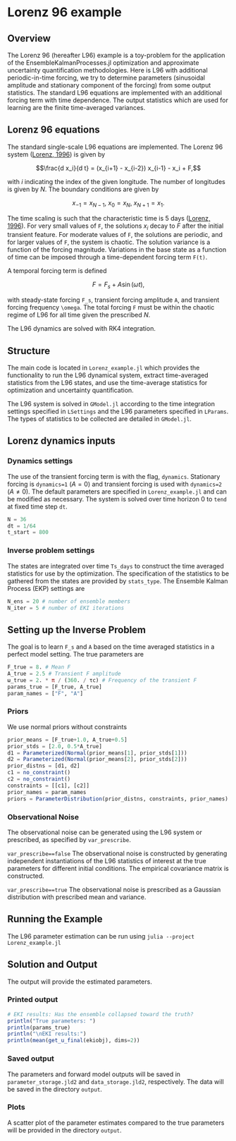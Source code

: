 # Lorenz 96 example

## Overview

The Lorenz 96 (hereafter L96) example is a toy-problem for the application of the EnsembleKalmanProcesses.jl optimization and approximate uncertainty quantification methodologies.
Here is L96 with additional periodic-in-time forcing, we try to determine parameters (sinusoidal amplitude and stationary component of the forcing) from some output statistics.
The standard L96 equations are implemented with an additional forcing term with time dependence.
The output statistics which are used for learning are the finite time-averaged variances.

## Lorenz 96 equations

The standard single-scale L96 equations are implemented.
The Lorenz 96 system ([Lorenz, 1996](http://www.raidl.cz/file/18/lorenz-1996-_predictability_partly_solved.pdf)) is given by 
```math
\frac{d x_i}{d t} = (x_{i+1} - x_{i-2}) x_{i-1} - x_i + F,
```
with $i$ indicating the index of the given longitude. The number of longitudes is given by $N$.
The boundary conditions are given by
```math
x_{-1} = x_{N-1}, \ x_0 = x_N, \ x_{N+1} = x_1.
```
The time scaling is such that the characteristic time is 5 days ([Lorenz, 1996](http://www.raidl.cz/file/18/lorenz-1996-_predictability_partly_solved.pdf)). 
For very small values of ``F``, the solutions $x_i$ decay to $F$ after the initial transient feature.
For moderate values of ``F``, the solutions are periodic, and for larger values of ``F``, the system is chaotic.
The solution variance is a function of the forcing magnitude.
Variations in the base state as a function of time can be imposed through a time-dependent forcing term ``F(t)``.

A temporal forcing term is defined
```math
F = F_s + A \sin(\omega t),
```
with steady-state forcing ``F_s``, transient forcing amplitude ``A``, and transient forcing frequency ``\omega``.
The total forcing ``F`` must be within the chaotic regime of L96 for all time given the prescribed $N$.

The L96 dynamics are solved with RK4 integration.


## Structure

The main code is located in `Lorenz_example.jl` which provides the functionality to run the L96 dynamical system, extract time-averaged statistics from the L96 states, and use the time-average statistics for optimization and uncertainty quantification.

The L96 system is solved in `GModel.jl` according to the time integration settings specified in `LSettings` and the L96 parameters specified in `LParams`.
The types of statistics to be collected are detailed in `GModel.jl`.


## Lorenz dynamics inputs

### Dynamics settings
The use of the transient forcing term is with the flag, `dynamics`. Stationary forcing is `dynamics=1` ($A=0$) and transient forcing is used with `dynamics=2` ($A\neq0$).
The default parameters are specified in `Lorenz_example.jl` and can be modified as necessary.
The system is solved over time horizon $0$ to `tend` at fixed time step `dt`.
```julia
N = 36
dt = 1/64
t_start = 800
```

### Inverse problem settings
The states are integrated over time `Ts_days` to construct the time averaged statistics for use by the optimization.
The specification of the statistics to be gathered from the states are provided by `stats_type`.
The Ensemble Kalman Process (EKP) settings are
```julia
N_ens = 20 # number of ensemble members
N_iter = 5 # number of EKI iterations
```


## Setting up the Inverse Problem
The goal is to learn ```F_s``` and ```A``` based on the time averaged statistics in a perfect model setting.
The true parameters are
```julia
F_true = 8. # Mean F
A_true = 2.5 # Transient F amplitude
ω_true = 2. * π / (360. / τc) # Frequency of the transient F
params_true = [F_true, A_true]
param_names = ["F", "A"]
```

### Priors
We use normal priors without constraints

```julia
prior_means = [F_true+1.0, A_true+0.5]
prior_stds = [2.0, 0.5*A_true]
d1 = Parameterized(Normal(prior_means[1], prior_stds[1]))
d2 = Parameterized(Normal(prior_means[2], prior_stds[2]))
prior_distns = [d1, d2]
c1 = no_constraint()
c2 = no_constraint()
constraints = [[c1], [c2]]
prior_names = param_names
priors = ParameterDistribution(prior_distns, constraints, prior_names)
```

### Observational Noise
The observational noise can be generated using the L96 system or prescribed, as specified by `var_prescribe`. 

`var_prescribe==false`
The observational noise is constructed by generating independent instantiations of the L96 statistics of interest at the true parameters for different initial conditions.
The empirical covariance matrix is constructed.

`var_prescribe==true`
The observational noise is prescribed as a Gaussian distribution with prescribed mean and variance.

## Running the Example
The L96 parameter estimation can be run using `julia --project Lorenz_example.jl`


## Solution and Output
The output will provide the estimated parameters.

### Printed output
```julia
# EKI results: Has the ensemble collapsed toward the truth?
println("True parameters: ")
println(params_true)
println("\nEKI results:")
println(mean(get_u_final(ekiobj), dims=2))
```

### Saved output
The parameters and forward model outputs will be saved in `parameter_storage.jld2` and `data_storage.jld2`, respectively.
The data will be saved in the directory `output`.

### Plots
A scatter plot of the parameter estimates compared to the true parameters will be provided in the directory `output`.
